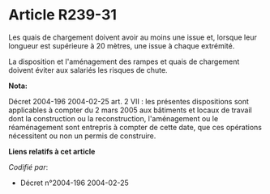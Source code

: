 # Article R239-31

Les quais de chargement doivent avoir au moins une issue et, lorsque leur longueur est supérieure à 20 mètres, une issue à
chaque extrémité.

La disposition et l'aménagement des rampes et quais de chargement doivent éviter aux salariés les risques de chute.

**Nota:**

Décret 2004-196 2004-02-25 art. 2 VII : les présentes dispositions sont applicables à compter du 2 mars 2005 aux bâtiments et
locaux de travail dont la construction ou la reconstruction, l'aménagement ou le réaménagement sont entrepris à compter de
cette date, que ces opérations nécessitent ou non un permis de construire.

**Liens relatifs à cet article**

_Codifié par_:

  - Décret n°2004-196 2004-02-25
